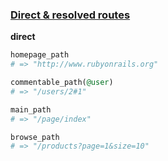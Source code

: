 ### [Direct & resolved routes](https://github.com/rails/rails/pull/23138)

**direct**

```ruby
homepage_path
# => "http://www.rubyonrails.org"

commentable_path(@user)
# => "/users/2#1"

main_path
# => "/page/index"

browse_path
# => "/products?page=1&size=10"
```
